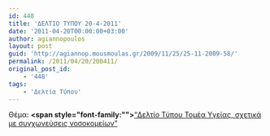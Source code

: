 ```yaml
---
id: 448
title: 'ΔΕΛΤΙΟ ΤΥΠΟΥ 20-4-2011'
date: '2011-04-20T00:00:00+03:00'
author: agiannopoulos
layout: post
guid: 'http://agiannop.mousmoulas.gr/2009/11/25/25-11-2009-58/'
permalink: /2011/04/20/200411/
original_post_id:
    - '448'
tags:
    - 'Δελτία Τύπου'
---
```


Θέμα: **<span style="font-family:""></span>**[“Δελτίο Τύπου Τομέα Υγείας, σχετικά με συγχωνεύσεις νοσοκομείων” ](/wp-content/uploads/2009/11/20042011_dt_gia_sygxoneyseis_nosok.pdf)